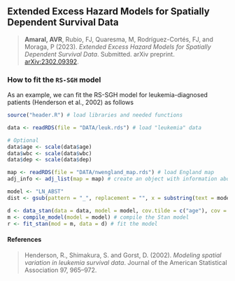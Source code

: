 ## Extended Excess Hazard Models for Spatially Dependent Survival Data

> **Amaral, AVR**, Rubio, FJ, Quaresma, M, Rodríguez-Cortés, FJ, and Moraga, P (2023). *Extended Excess Hazard Models for Spatially Dependent Survival Data*. Submitted. arXiv preprint. [arXiv:2302.09392](https://arxiv.org/abs/2302.09392).


### How to fit the `RS-SGH` model

As an example, we can fit the RS-SGH model for leukemia-diagnosed patients (Henderson et al., 2002) as follows

``` r
source("header.R") # load libraries and needed functions

data <- readRDS(file = "DATA/leuk.rds") # load "leukemia" data

# Optional
data$age <- scale(data$age)
data$wbc <- scale(data$wbc)
data$dep <- scale(data$dep)

map <- readRDS(file = "DATA/nwengland_map.rds") # load England map
adj_info <- adj_list(map = map) # create an object with information about the neighborhood structure

model <- "LN_ABST" 
dist <- gsub(pattern = "_", replacement = "", x = substring(text = model, first = c(1, 4), last = c(3, 7))[1]) # extract the distribution code from "model"

d <- data_stan(data = data, model = model, cov.tilde = c("age"), cov = c("age", "wbc", "sex", "dep"), nonlinear = c(), adj_info = adj_info) # create the data object
m <- compile_model(model = model) # compile the Stan model
r <- fit_stan(mod = m, data = d) # fit the model
```

#### References

> Henderson, R., Shimakura, S. and Gorst, D. (2002). *Modeling spatial variation in leukemia survival data*. Journal of the American Statistical Association 97, 965–972.

